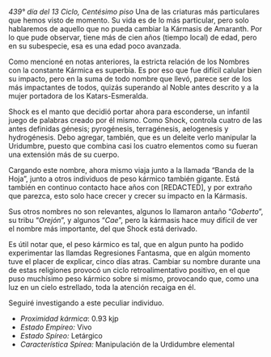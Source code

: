 *439° día del 13 Ciclo, Centésimo piso*
Una de las criaturas más particulares que hemos visto de momento. Su vida es de lo más particular, pero solo hablaremos de aquello que no pueda cambiar la Kármasis de Amaranth. Por lo que pude observar, tiene más de cien años (tiempo local) de edad, pero en su subespecie, esa es una edad poco avanzada. 

Como mencioné en notas anteriores, la estricta relación de los Nombres con la constante Kármica es superbia. Es por eso que fue difícil calular bien su impacto, pero en la suma de todo nombre que llevó, parece ser de los más impactantes de todos, quizás superando al Noble antes descrito y a la mujer portadora de los Katars-Esmeralda.

Shock es el manto que decidió portar ahora para esconderse, un infantil juego de palabras creado por él mismo. Como Shock, controla cuatro de las antes definidas génesis; pyrogénesis, terragénesis, aelogenesis y hydrogénesis. Debo agregar, también, que es un deleite verlo manipular la Uridumbre, puesto que combina casi los cuatro elementos como su fueran una extensión más de su cuerpo.

Cargando este nombre, ahora mismo viaja junto a la llamada “Banda de la Hoja”, junto a otros individuos de peso kármico también gigante. Está también en continuo contacto hace años con [REDACTED], y por extraño que parezca, esto solo hace crecer y crecer su impacto en la Kármasis.

Sus otros nombres no son relevantes, algunos lo llamaron antaño “*Goberto*”, su tribu “*Orejón*”, y algunos “*Cae*”, pero la kármasis hace muy difícil de ver el nombre más importante, del que Shock está derivado.

Es útil notar que, el peso kármico es tal, que en algun punto ha podido experimentar las llamdas Regresiones Fantasma, que en algún momento tuve el placer de explicar, cinco días atras. Cambiar su nombre durante una de estas religiones provocó un ciclo retroalimentativo positivo, en el que puso muchísimo peso kármico sobre si mismo, provocando que, como una luz en un cielo estrellado, toda la atención recaiga en él. 

Seguiré investigando a este peculiar individuo.

- *Proximidad kármica*: 0.93 kjp
- *Estado Empíreo:* Vivo
- *Estado Spíreo:* Letárgico
- *Característica Spírea:* Manipulación de la Urdidumbre elemental